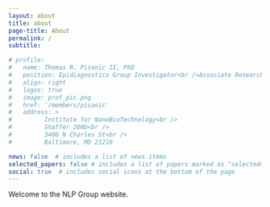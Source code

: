```yaml
---
layout: about
title: about
page-title: About
permalink: /
subtitle:

# profile:
#   name: Thomas R. Pisanic II, PhD
#   position: Epidiagnostics Group Investigator<br />Associate Research Professor <br /> <a href="https://breakthroughcancer.org/">Break <i>Through</i> Cancer</a> Scientist
#   align: right
#   logos: true
#   image: prof_pic.png
#   href: '/members/pisanic'
#   address: >
#         Institute for NanoBioTechnology<br />
#         Shaffer 200D<br />
#         3400 N Charles St<br />        
#         Baltimore, MD 21218

news: false  # includes a list of news items
selected_papers: false # includes a list of papers marked as "selected={true}"
social: true  # includes social icons at the bottom of the page
---
```



Welcome to the NLP Group website.
<!-- Welcome to to the website of Dr. Thomas Pisanic and the Epidiagnostics Group at Johns Hopkins University! I work with the <a href = "https://me.jhu.edu/thwang/">Wang laboratory</a> and an interdisciplinary <a href="/team/">team of JHU researchers</a> to gain deeper insight into the epigenetics of carcinogenesis and apply this knowledge toward the development of novel microfluidic molecular analysis platforms for cancer diagnostic applications. Our "epidiagnostics" team is comprised of faculty with a wide range of complementary expertise, including: <a href = "/members/Pisanic">Dr. Thomas Pisanic </a> (epigenetics, biomarker discovery and assay development), <a href = "https://engineering.jhu.edu/faculty/tza-huei-jeff-wang/"> Dr. Tza-Huei Wang </a>(bioengineering and microfluidic technologies), <a href ="https://www.hopkinsmedicine.org/profiles/details/hariharan-easwaran">Dr. Hari Easwaran </a> (genetics and epigenetics of cancer and aging) and <a href="https://www.hopkinsmedicine.org/profiles/details/leslie-cope">Dr. Leslie Cope</a> (biostatistics and bioinformatics). Together, we work with numerous <a href ="/collaborators"> collaborators</a> from Johns Hopkins and beyond to apply our epigenetic methods to resolve manifold challenges in various areas of cancer research. -->

